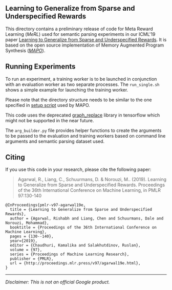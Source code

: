 ## Learning to Generalize from Sparse and Underspecified Rewards

This directory contains a preliminary release of code for
Meta Reward Learning (*MeRL*) used for semantic parsing experiments in our ICML'19 paper
[Learning to Generalize from Sparse and Underspecified Rewards](https://arxiv.org/abs/1902.07198).
It is based on the open source
implementation of Memory Augmented Program Synthesis ([*MAPO*](https://github.com/crazydonkey200/neural-symbolic-machines)).

## Running Experiments

To run an experiment, a training worker is to be launched in conjunction with an
evaluation worker as two separate processes. The `run_single.sh` shows a simple example
for launching the training worker.

Please note that the directory structure needs to be similar to the one specified
in [setup script](https://github.com/crazydonkey200/neural-symbolic-machines/blob/master/aws_setup.sh)
used by MAPO.

This code uses the deprecated [graph_replace](https://www.tensorflow.org/api_docs/python/tf/contrib/graph_editor/graph_replace)
library in tensorflow which might not be supported in the near future.

The `arg_builder.py` file provides helper functions to create the arguments to
be passed to the evaluation and training workers based on command line
arguments and semantic parsing dataset used.

Citing
------
If you use this code in your research, please cite the following paper:

> Agarwal, R., Liang, C., Schuurmans, D. & Norouzi, M.. (2019).
> Learning to Generalize from Sparse and Underspecified Rewards.
> Proceedings of the 36th International Conference on Machine Learning,
> in PMLR 97:130-140

    @InProceedings{pmlr-v97-agarwal19e,
      title = {Learning to Generalize from Sparse and Underspecified Rewards},
      author = {Agarwal, Rishabh and Liang, Chen and Schuurmans, Dale and Norouzi, Mohammad},
      booktitle = {Proceedings of the 36th International Conference on Machine Learning},
      pages = {130--140},
      year={2019},
      editor = {Chaudhuri, Kamalika and Salakhutdinov, Ruslan},
      volume = {97},
      series = {Proceedings of Machine Learning Research},
      publisher = {PMLR},
      url = {http://proceedings.mlr.press/v97/agarwal19e.html},
    }

---

*Disclaimer: This is not an official Google product.*
